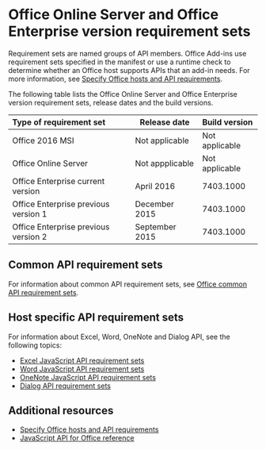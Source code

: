 # Office Online Server and Office Enterprise version requirement sets

Requirement sets are named groups of API members. Office Add-ins use requirement sets specified in the manifest or use a runtime check to determine whether an Office host supports APIs that an add-in needs. For more information, see [Specify Office hosts and API requirements](../docs/overview/specify-office-hosts-and-api-requirements.md).

The following table lists the Office Online Server and Office Enterprise version requirement sets, release dates and the build versions.

|  Type of requirement set  |  Release date  |  Build version  |
|:-----|-----|:-----|
| Office 2016 MSI  | Not applicable | Not applicable| 
| Office Online Server  | Not appplicable | Not applicable| 
| Office Enterprise current version  | April 2016 | 7403.1000| 
| Office Enterprise previous version 1 | December 2015| 7403.1000| 
| Office Enterprise previous version 2  | September 2015 | 7403.1000| 

## Common API requirement sets

For information about common API requirement sets, see [Office common API requirement sets](office-add-in-requirement-sets.md).

## Host specific API requirement sets

For information about Excel, Word, OneNote and Dialog API, see the following topics:
- [Excel JavaScript API requirement sets](excel-requirement-sets.md)
- [Word JavaScript API requirement sets](word-requirement-sets.md)
- [OneNote JavaScript API requirement sets](onenote-requirement-sets.md)
- [Dialog API requirement sets](dialogapi-requirement-sets.md)

## Additional resources

- [Specify Office hosts and API requirements](../docs/overview/specify-office-hosts-and-api-requirements.md)
- [JavaScript API for Office reference](http://dev.office.com/reference/add-ins/javascript-api-for-office)
